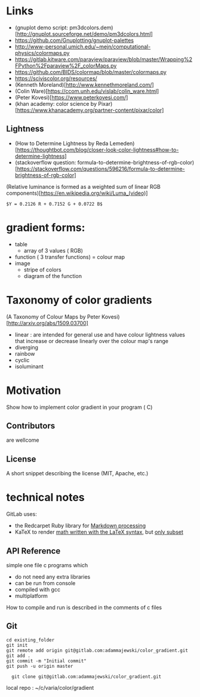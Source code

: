 
# Links
* (gnuplot demo script: pm3dcolors.dem)[http://gnuplot.sourceforge.net/demo/pm3dcolors.html]
* https://github.com/Gnuplotting/gnuplot-palettes
* http://www-personal.umich.edu/~mejn/computational-physics/colormaps.py
* https://gitlab.kitware.com/paraview/paraview/blob/master/Wrapping%2FPython%2Fparaview%2F_colorMaps.py
* https://github.com/BIDS/colormap/blob/master/colormaps.py
* https://sciviscolor.org/resources/
* (Kenneth Moreland)[http://www.kennethmoreland.com/]
* (Colin Ware)[https://ccom.unh.edu/vislab/colin_ware.html]
* (Peter Kovesi)[https://www.peterkovesi.com/]
* (khan academy:  color science by Pixar)[https://www.khanacademy.org/partner-content/pixar/color]

## Lightness
* (How to Determine Lightness by Reda Lemeden)[https://thoughtbot.com/blog/closer-look-color-lightness#how-to-determine-lightness]
* (stackoverflow question: formula-to-determine-brightness-of-rgb-color)[https://stackoverflow.com/questions/596216/formula-to-determine-brightness-of-rgb-color]


(Relative luminance is formed as a weighted sum of linear RGB components)[https://en.wikipedia.org/wiki/Luma_(video)]

`$Y = 0.2126 R + 0.7152 G + 0.0722 B$`


# gradient forms:
* table
  * array of 3 values ( RGB)
* function ( 3 transfer functions) = colour map 
* image
  * stripe of colors
  * diagram of the function



# Taxonomy of color gradients


(A Taxonomy of Colour Maps by Peter Kovesi)[http://arxiv.org/abs/1509.03700]
* linear : are intended for general use and have colour lightness values that increase or decrease linearly over the colour map's range
* diverging
* rainbow
* cyclic
* isoluminant










# Motivation

Show how to implement color gradient in your program ( C)







## Contributors

are wellcome 


  
## License

A short snippet describing the license (MIT, Apache, etc.)


# technical notes
GitLab uses:
* the Redcarpet Ruby library for [Markdown processing](https://gitlab.com/gitlab-org/gitlab-foss/blob/master/doc/user/markdown.md)
* KaTeX to render [math written with the LaTeX syntax](https://gitlab.com/gitlab-org/gitlab-foss/blob/master/doc/user/markdown.md), but [only subset](https://khan.github.io/KaTeX/function-support.html)

## API Reference

simple one file c programs which 
- do not need any extra libraries 
- can be run from console
- compiled with gcc 
- multiplatform

How to compile and run is described in the comments of c files


## Git


```git
cd existing_folder
git init
git remote add origin git@gitlab.com:adammajewski/color_gradient.git
git add .
git commit -m "Initial commit"
git push -u origin master
```



```
  git clone git@gitlab.com:adammajewski/color_gradient.git
```


local repo : ~/c/varia/color/gradient

